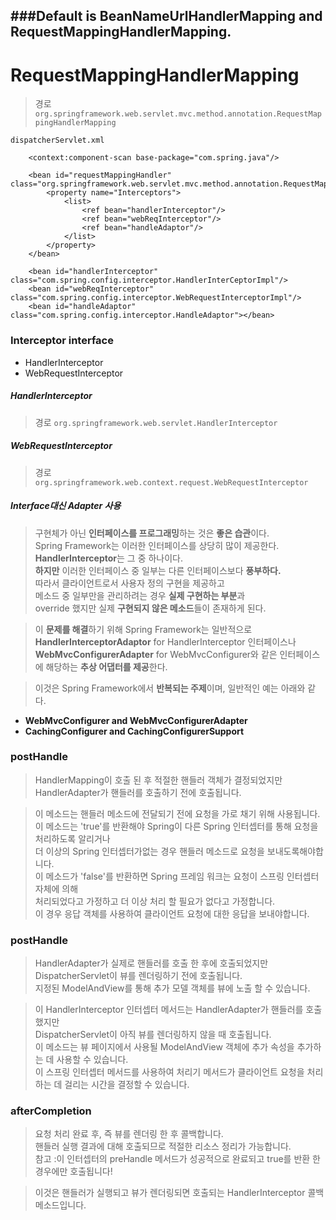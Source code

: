 ###Default is **BeanNameUrlHandlerMapping** and **RequestMappingHandlerMapping**.
---


# RequestMappingHandlerMapping
> 경로 `org.springframework.web.servlet.mvc.method.annotation.RequestMappingHandlerMapping`

`dispatcherServlet.xml`
~~~
  	<context:component-scan base-package="com.spring.java"/>
	
	<bean id="requestMappingHandler" class="org.springframework.web.servlet.mvc.method.annotation.RequestMappingHandlerMapping">
		<property name="Interceptors">
			<list>
				<ref bean="handlerInterceptor"/>
				<ref bean="webReqInterceptor"/>
				<ref bean="handleAdaptor"/>
			</list>
		</property>
	</bean>

	<bean id="handlerInterceptor" class="com.spring.config.interceptor.HandlerInterCeptorImpl"/>
	<bean id="webReqInterceptor" class="com.spring.config.interceptor.WebRequestInterceptorImpl"/>
	<bean id="handleAdaptor" class="com.spring.config.interceptor.HandleAdaptor"></bean>
~~~



### Interceptor interface
* HandlerInterceptor
* WebRequestInterceptor

##### HandlerInterceptor
> 경로 `org.springframework.web.servlet.HandlerInterceptor`



##### WebRequestInterceptor
> 경로 `org.springframework.web.context.request.WebRequestInterceptor`



##### Interface대신 Adapter 사용
> 구현체가 아닌 **인터페이스를 프로그래밍**하는 것은 **좋은 습관**이다.   
> Spring Framework는 이러한 인터페이스를 상당히 많이 제공한다.   
> **HandlerInterceptor**는 그 중 하나이다.  
> **하지만** 이러한 인터페이스 중 일부는 다른 인터페이스보다 **풍부하다.**  
> 따라서 클라이언트로서 사용자 정의 구현을 제공하고   
> 메소드 중 일부만을 관리하려는 경우 **실제 구현하는 부분**과   
> override 했지만 실제 **구현되지 않은 메소드**들이 존재하게 된다.  

> 이 **문제를 해결**하기 위해 Spring Framework는 일반적으로   
> **HandlerInterceptorAdaptor** for HandlerInterceptor 인터페이스나  
> **WebMvcConfigurerAdapter** for WebMvcConfigurer와 같은 인터페이스에 해당하는 **추상 어댑터를 제공**한다.  

> 이것은 Spring Framework에서 **반복되는 주제**이며, 일반적인 예는 아래와 같다.  
* **WebMvcConfigurer and WebMvcConfigurerAdapter**
* **CachingConfigurer and CachingConfigurerSupport**


### postHandle
> HandlerMapping이 호출 된 후 적절한 핸들러 객체가 결정되었지만  
> HandlerAdapter가 핸들러를 호출하기 전에 호출됩니다.  

> 이 메소드는 핸들러 메소드에 전달되기 전에 요청을 가로 채기 위해 사용됩니다.   
> 이 메소드는 'true'를 반환해야 Spring이 다른 Spring 인터셉터를 통해 요청을 처리하도록 알리거나   
> 더 이상의 Spring 인터셉터가없는 경우 핸들러 메소드로 요청을 보내도록해야합니다.  
> 이 메소드가 'false'를 반환하면 Spring 프레임 워크는 요청이 스프링 인터셉터 자체에 의해  
> 처리되었다고 가정하고 더 이상 처리 할 필요가 없다고 가정합니다.   
> 이 경우 응답 객체를 사용하여 클라이언트 요청에 대한 응답을 보내야합니다.  

### postHandle
> HandlerAdapter가 실제로 핸들러를 호출 한 후에 호출되었지만  
> DispatcherServlet이 뷰를 렌더링하기 전에 호출됩니다.  
> 지정된 ModelAndView를 통해 추가 모델 객체를 뷰에 노출 할 수 있습니다.  

> 이 HandlerInterceptor 인터셉터 메서드는 HandlerAdapter가 핸들러를 호출했지만    
> DispatcherServlet이 아직 뷰를 렌더링하지 않을 때 호출됩니다.   
> 이 메소드는 뷰 페이지에서 사용될 ModelAndView 객체에 추가 속성을 추가하는 데 사용할 수 있습니다.   
> 이 스프링 인터셉터 메서드를 사용하여 처리기 메서드가 클라이언트 요청을 처리하는 데 걸리는 시간을 결정할 수 있습니다.  

### afterCompletion
> 요청 처리 완료 후, 즉 뷰를 렌더링 한 후 콜백합니다.  
> 핸들러 실행 결과에 대해 호출되므로 적절한 리소스 정리가 가능합니다.  
> 참고 :이 인터셉터의 preHandle 메서드가 성공적으로 완료되고 true를 반환 한 경우에만 호출됩니다!  

> 이것은 핸들러가 실행되고 뷰가 렌더링되면 호출되는 HandlerInterceptor 콜백 메소드입니다.  




